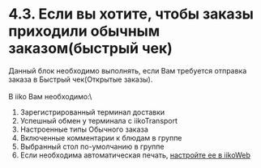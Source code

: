 # 4.3. Если вы хотите, чтобы заказы приходили обычным заказом(быстрый чек)

Данный блок необходимо выполнять, если Вам требуется отправка заказа в Быстрый чек(Открытые заказы).\
\
В iiko Вам необходимо:\


1. Зарегистрированный терминал доставки
2. Успешный обмен у терминала с iikoTransport
3. Настроенные типы Обычного заказа
4. Включенные комментарии к блюдам в группе
5. Выбранный стол по-умолчанию в группе
6. Если необходима автоматическая печать, [настройте ее в iikoWeb](https://nekassir.gitbook.io/nekassir/kak-nastroit/4.-podgotovte-iiko-k-integracii-s-kioskom/4.3.-esli-vy-khotite-chtoby-zakazy-prikhodili-obychnym-zakazom-bystryi-chek/4.3.1.-avtomaticheskaya-pechat-blyud-v-rezhime-bystryi-chek)
